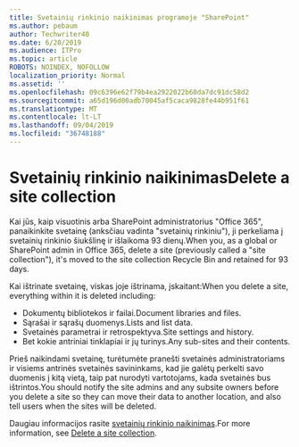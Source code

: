 ```yaml
---
title: Svetainių rinkinio naikinimas programoje "SharePoint"
ms.author: pebaum
author: Techwriter40
ms.date: 6/20/2019
ms.audience: ITPro
ms.topic: article
ROBOTS: NOINDEX, NOFOLLOW
localization_priority: Normal
ms.assetid: ''
ms.openlocfilehash: 09c6396e62f79b4ea2922022b60da7dc91dc58d2
ms.sourcegitcommit: a65d196d00adb70045af5caca9828fe44b951f61
ms.translationtype: MT
ms.contentlocale: lt-LT
ms.lasthandoff: 09/04/2019
ms.locfileid: "36748188"
---
```

# <a name="delete-a-site-collection"></a><span data-ttu-id="da5a6-102">Svetainių rinkinio naikinimas</span><span class="sxs-lookup"><span data-stu-id="da5a6-102">Delete a site collection</span></span>

<span data-ttu-id="da5a6-103">Kai jūs, kaip visuotinis arba SharePoint administratorius "Office 365", panaikinkite svetainę (anksčiau vadinta "svetainių rinkiniu"), ji perkeliama į svetainių rinkinio šiukšlinę ir išlaikoma 93 dienų.</span><span class="sxs-lookup"><span data-stu-id="da5a6-103">When you, as a global or SharePoint admin in Office 365, delete a site (previously called a "site collection"), it's moved to the site collection Recycle Bin and retained for 93 days.</span></span> 

<span data-ttu-id="da5a6-104">Kai ištrinate svetainę, viskas joje ištrinama, įskaitant:</span><span class="sxs-lookup"><span data-stu-id="da5a6-104">When you delete a site, everything within it is deleted including:</span></span>

- <span data-ttu-id="da5a6-105">Dokumentų bibliotekos ir failai.</span><span class="sxs-lookup"><span data-stu-id="da5a6-105">Document libraries and files.</span></span>
- <span data-ttu-id="da5a6-106">Sąrašai ir sąrašų duomenys.</span><span class="sxs-lookup"><span data-stu-id="da5a6-106">Lists and list data.</span></span>
- <span data-ttu-id="da5a6-107">Svetainės parametrai ir retrospektyva.</span><span class="sxs-lookup"><span data-stu-id="da5a6-107">Site settings and history.</span></span>
- <span data-ttu-id="da5a6-108">Bet kokie antriniai tinklapiai ir jų turinys.</span><span class="sxs-lookup"><span data-stu-id="da5a6-108">Any sub-sites and their contents.</span></span>

<span data-ttu-id="da5a6-109">Prieš naikindami svetainę, turėtumėte pranešti svetainės administratoriams ir visiems antrinės svetainės savininkams, kad jie galėtų perkelti savo duomenis į kitą vietą, taip pat nurodyti vartotojams, kada svetainės bus ištrintos.</span><span class="sxs-lookup"><span data-stu-id="da5a6-109">You should notify the site admins and any subsite owners before you delete a site so they can move their data to another location, and also tell users when the sites will be deleted.</span></span> 

<span data-ttu-id="da5a6-110">Daugiau informacijos rasite [svetainių rinkinio naikinimas](https://docs.microsoft.com/sharepoint/delete-site-collection).</span><span class="sxs-lookup"><span data-stu-id="da5a6-110">For more information, see [Delete a site collection](https://docs.microsoft.com/sharepoint/delete-site-collection).</span></span> 